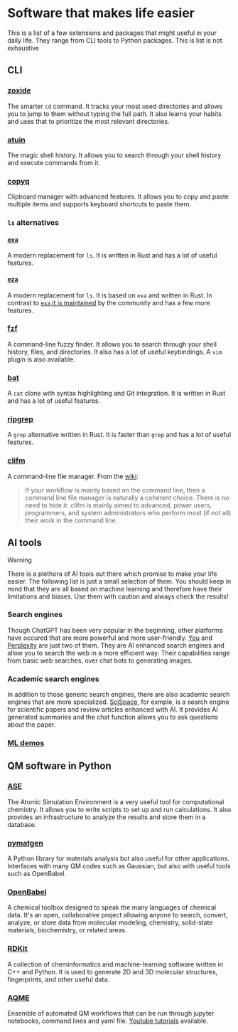 # Software that makes life easier
This is a list of a few extensions and packages that might useful in your daily life. They range from CLI tools to Python packages. This is list is not exhaustive
## CLI
### [zoxide](https://github.com/ajeetdsouza/zoxide)
The smarter `cd` command. It tracks your most used directories and allows you to jump to them without typing the full path. It also learns your habits and uses that to prioritize the most relevant directories.   
### [atuin](https://github.com/atuinsh/atuin)
The magic shell history. It allows you to search through your shell history and execute commands from it.    
### [copyq](https://hluk.github.io/CopyQ/)
Clipboard manager with advanced features. It allows you to copy and paste multiple items and supports keyboard shortcuts to paste them. 
### `ls` alternatives
#### [exa](https://github.com/ogham/exa)
A modern replacement for `ls`. It is written in Rust and has a lot of useful features.
#### [eza](https://github.com/eza-community/)
A modern replacement for `ls`. It is based on `exa` and written in Rust. In contrast to [`exa` it is maintained](https://github.com/ogham/exa/issues/1243) by the community and has a few more features.

### [fzf](https://github.com/junegunn/fzf)
A command-line fuzzy finder. It allows you to search through your shell history, files, and directories. It also has a lot of useful keybindings. A `vim` plugin is also available.

### [bat](https://github.com/sharkdp/bat)
A `cat` clone with syntax highlighting and Git integration. It is written in Rust and has a lot of useful features.

### [ripgrep](https://github.com/BurntSushi/ripgrep)
A `grep` alternative written in Rust. It is faster than `grep` and has a lot of useful features. 

### [clifm](https://github.com/leo-arch/clifm)
A command-line file manager. From the [wiki](https://github.com/leo-arch/clifm/wiki/Introduction#what-is-clifm):
>If your workflow is mainly based on the command line, then a command line file manager is naturally a coherent choice. There is no need to hide it: clifm is mainly aimed to advanced, power users, programmers, and system administrators who perform most (if not all) their work in the command line.



## AI tools
>[!WARNING]  
>There is a plethora of AI tools out there which promise to make your life easier. The following list is just a small selection of them. You should keep in mind that they are all based on machine learning and therefore have their limitations and biases. Use them with caution and always check the results!
### Search engines
Though ChatGPT has been very popular in the beginning, other platforms have occured that are more powerful and more user-friendly. [You](https://you.com/) and [Perplexity](https://perplexity.ai/) are just two of them. They are AI enhanced search engines and allow you to search the web in a more efficient way. Their capabilities range from basic web searches, over chat bots to generating images. 
### Academic search engines
In addition to those generic search engines, there are also academic search engines that are more specialized. [SciSpace](https://typeset.io/), for exmple, is a search engine for scientific papers and review articles enhanced with AI. It provides AI generated summaries and the chat function allows you to ask questions about the paper. 
### [ML demos](https://github.com/MilesCranmer/awesome-ml-demos)

## QM software in Python
### [ASE](https://wiki.fysik.dtu.dk/ase/index.html)
The Atomic Simulation Environment is a very useful tool for computational chemistry. It allows you to write scripts to set up and run calculations. It also provides an infrastructure to analyze the results and store them in a database.
### [pymatgen](https://pymatgen.org/)
A Python library for materials analysis but also useful for other applications. Interfaces with many QM codes such as Gaussian, but also with useful tools such as OpenBabel.
### [OpenBabel](http://openbabel.org/wiki/Main_Page)
A chemical toolbox designed to speak the many languages of chemical data. It's an open, collaborative project allowing anyone to search, convert, analyze, or store data from molecular modeling, chemistry, solid-state materials, biochemistry, or related areas.
### [RDKit](https://www.rdkit.org/)
A collection of cheminformatics and machine-learning software written in C++ and Python. It is used to generate 2D and 3D molecular structures, fingerprints, and other useful data.
### [AQME](https://github.com/jvalegre/aqme)
Ensemble of automated QM workflows that can be run through jupyter notebooks, command lines and yaml file.
[Youtube tutorials](https://www.youtube.com/channel/UCHRqI8N61bYxWV9BjbUI4Xw) available.
